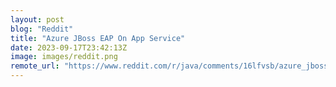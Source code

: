 ```yaml
---
layout: post
blog: "Reddit"
title: "Azure JBoss EAP On App Service"
date: 2023-09-17T23:42:13Z
image: images/reddit.png
remote_url: "https://www.reddit.com/r/java/comments/16lfvsb/azure_jboss_eap_on_app_service/"
---
```

